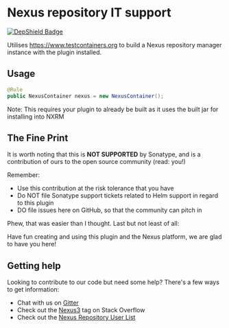 # Nexus repository IT support
[![DepShield Badge](https://depshield.sonatype.org/badges/sonatype-nexus-community/nexus-community-it-support/depshield.svg)](https://depshield.github.io)

Utilises https://www.testcontainers.org to build a Nexus repository manager instance with the 
plugin installed.

## Usage 
```java
@Rule
public NexusContainer nexus = new NexusContainer();
```

Note: This requires your plugin to already be built as it uses the built jar for installing into NXRM

## The Fine Print

It is worth noting that this is **NOT SUPPORTED** by Sonatype, and is a contribution of ours
to the open source community (read: you!)

Remember:

* Use this contribution at the risk tolerance that you have
* Do NOT file Sonatype support tickets related to Helm support in regard to this plugin
* DO file issues here on GitHub, so that the community can pitch in

Phew, that was easier than I thought. Last but not least of all:

Have fun creating and using this plugin and the Nexus platform, we are glad to have you here!

## Getting help

Looking to contribute to our code but need some help? There's a few ways to get information:

* Chat with us on [Gitter](https://gitter.im/sonatype/nexus-developers)
* Check out the [Nexus3](http://stackoverflow.com/questions/tagged/nexus3) tag on Stack Overflow
* Check out the [Nexus Repository User List](https://groups.google.com/a/glists.sonatype.com/forum/?hl=en#!forum/nexus-users)
